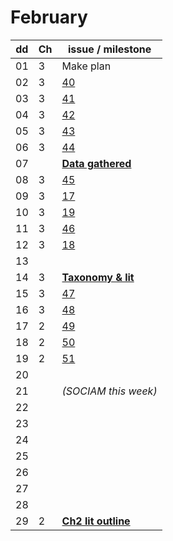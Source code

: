 # February

| dd | Ch | issue / milestone                                                                                                 |
|----|----|-------------------------------------------------------------------------------------------------------------------|
| 01 | 3  | Make plan                                                                                                         |
| 02 | 3  | [40](https://github.com/rhiaro/thesis/issues/40)                                                                  |
| 03 | 3  | [41](https://github.com/rhiaro/thesis/issues/41)                                                                  |
| 04 | 3  | [42](https://github.com/rhiaro/thesis/issues/42)                                                                  |
| 05 | 3  | [43](https://github.com/rhiaro/thesis/issues/43)                                                                  |
| 06 | 3  | [44](https://github.com/rhiaro/thesis/issues/44)                                                                  |
| 07 |    | **[Data gathered](https://github.com/rhiaro/thesis/milestones/Data%20for%20Ch3%20study%20gathered)**              |
| 08 | 3  | [45](https://github.com/rhiaro/thesis/issues/45)                                                                  |
| 09 | 3  | [17](https://github.com/rhiaro/thesis/issues/17)                                                                  |
| 10 | 3  | [19](https://github.com/rhiaro/thesis/issues/19)                                                                  |
| 11 | 3  | [46](https://github.com/rhiaro/thesis/issues/46)                                                                  |
| 12 | 3  | [18](https://github.com/rhiaro/thesis/issues/18)                                                                  |
| 13 |    |                                                                                                                   |
| 14 | 3  | **[Taxonomy & lit](https://github.com/rhiaro/thesis/milestones/Draft%20taxonomy%20and%20literature%20for%20Ch3)** |
| 15 | 3  | [47](https://github.com/rhiaro/thesis/issues/47)                                                                  |
| 16 | 3  | [48](https://github.com/rhiaro/thesis/issues/48)                                                                  |
| 17 | 2  | [49](https://github.com/rhiaro/thesis/issues/49)                                                                  |
| 18 | 2  | [50](https://github.com/rhiaro/thesis/issues/50)                                                                  |
| 19 | 2  | [51](https://github.com/rhiaro/thesis/issues/51)                                                                  |
| 20 |    |                                                                                                                   |
| 21 |    | *(SOCIAM this week)*                                                                                              |
| 22 |    |                                                                                                                   |
| 23 |    |                                                                                                                   |
| 24 |    |                                                                                                                   |
| 25 |    |                                                                                                                   |
| 26 |    |                                                                                                                   |
| 27 |    |                                                                                                                   |
| 28 |    |                                                                                                                   |
| 29 | 2  | **[Ch2 lit outline](https://github.com/rhiaro/thesis/milestones/Ch2%20literature%20outline)**                     |
